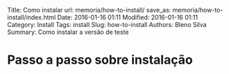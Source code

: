 Title: Como instalar
url: memoria/how-to-install/
save_as: memoria/how-to-install/index.html
Date: 2016-01-16 01:11
Modified: 2016-01-16 01:11
Category: Install
Tags: install
Slug: how-to-install
Authors: Bleno Silva
Summary: Como instalar a versão de teste

# Passo a passo sobre  instalação



